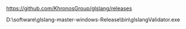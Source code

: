 https://github.com/KhronosGroup/glslang/releases


D:\\software\\glslang-master-windows-Release\\bin\\glslangValidator.exe